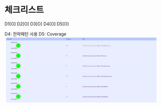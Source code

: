 # 체크리스트
D1[O]
D2[O]
D3[O]
D4[O]
D5[O]

D4: 전략패턴 사용
D5: Coverage
![D5](https://github.com/BeomsooKimVino/CRA_2025/blob/master/Coverage.png)
